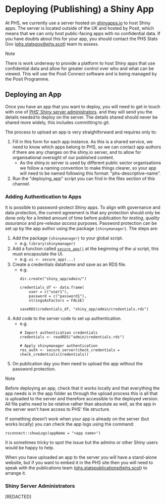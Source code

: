 # Deploying (Publishing) a Shiny App

At PHS, we currently use a server hosted on [shinyapps.io](http://shinyapps.io) to host Shiny apps. The server is located outside of the UK and hosted by Posit, which means that we can only host public-facing apps with no confidential data. If you have doubts about this for your app, you should contact the PHS Stats Gov (phs.statsgov@phs.scot) team to assess. 

> [!NOTE]
> There is work underway to provide a platform to host Shiny apps that use confidential data and allow for greater control over who and what can be viewed. This will use the Posit Connect software and is being managed by the Posit Programme.

## Deploying an App

Once you have an app that you want to deploy, you will need to get in touch with one of [PHS’ Shiny server administrators](#shiny-server-administrators). and they will send you the details needed to deploy on the server. The details shared should never be shared more widely, this includes committing to git.  

The process to upload an app is very straightforward and requires only to: 

1. Fill in this form for each app instance. As this is a shared service, we need to know which apps belong to PHS, so we can contact app authors if there are any changes on the shiny.io server, and to allow for organisational oversight of our published content.
    - As the shiny.io server is used by different public sector organisations we follow a naming convention to make things clearer, so your app will need to be named following this format: "phs-descriptive-name".
2. Run the "deploying_app" script you can find in the files section of this channel.

### Adding Authentication to Apps

It is possible to password-protect Shiny apps. To align with governance and data protection, the current agreement is that any protection should only be done only for a limited amount of time before publication for _testing_, _quality assurance_ and _pre-release access_ purposes. Password protection can be set up by the app author using the package `{shinymanager}`. The steps are: 

1. Add the package `{shinymanager}` to your global script.
   - e.g. `library(shinymanager)`
2. Add a function called [`secure_app()`](https://search.r-project.org/CRAN/refmans/shinymanager/html/secure-app.html) at the beginning of the ui script, this must encapsulate the UI.
   - e.g. `ui <- secure_app(...)`
3. Create a credentials dataframe and save as an RDS file.
   - e.g.
     ```
     dir.create("shiny_app/admin/")

     credentials_df <- data.frame(
         user = c("user1"),
         password = c("password1"),
         stringsAsFactors = FALSE)

     saveRDS(credentials_df, "shiny_app/admin/credentials.rds")
     ```
4. Add code to the server code to set up authentication.
   - e.g.
     ```
     # Import authentication credentials
     credentials <- readRDS("admin/credentials.rds")

     # Apply shinymanager authentication
     res_auth <- secure_server(check_credentials = check_credentials(credentials))
     ``` 
5. On publication day you then need to upload the app without the password protection.

> [!NOTE]
> Before deploying an app, check that it works locally and that everything the app needs is in the app folder as through the upload process this is all that is uploaded to the server and therefore accessible to the deployed version.
> All file paths need to be relative rather than absolute as well, as the app in the server won't have access to PHS' file structure.  

If something doesn’t work when your app is already on the server (but works locally) you can check the app logs using the command:  

`rsconnect::showLogs(appName = "<app name>")`

It is sometimes tricky to spot the issue but the admins or other Shiny users would be happy to help. 

When you have uploaded an app to the server you will have a stand-alone website, but if you want to embed it in the PHS site then you will need to speak with the publications team (phs.statspublications@phs.scot) to arrange it.  

### Shiny Server Administrators

[REDACTED]
